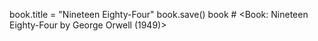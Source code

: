 book.title = "Nineteen Eighty-Four"
book.save()
book  # <Book: Nineteen Eighty-Four by George Orwell (1949)>